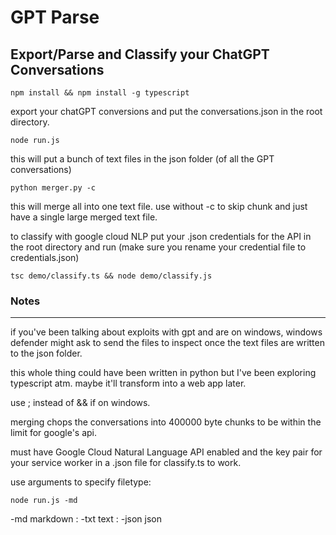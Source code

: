 # GPT Parse

## Export/Parse and Classify your ChatGPT Conversations

`npm install && npm install -g typescript`

export your chatGPT conversions and put the conversations.json in the root directory.

`node run.js`

this will put a bunch of text files in the json folder (of all the GPT conversations)

`python merger.py -c`

this will merge all into one text file. use without -c to skip chunk and just have a single large merged text file.

to classify with google cloud NLP put your .json credentials for the API in the root directory and run (make sure you rename your credential file to credentials.json)

`tsc demo/classify.ts && node demo/classify.js`

### Notes

---

if you've been talking about exploits with gpt and are on windows, windows defender might ask to send the files to inspect once the text files are written to the json folder.

this whole thing could have been written in python but I've been exploring typescript atm. maybe it'll transform into a web app later.

use ; instead of && if on windows.

merging chops the conversations into 400000 byte chunks to be within the limit for google's api.

must have Google Cloud Natural Language API enabled and the key pair for your service worker in a .json file for classify.ts to work.

use arguments to specify filetype:

`node run.js -md`

-md markdown : -txt text : -json json
